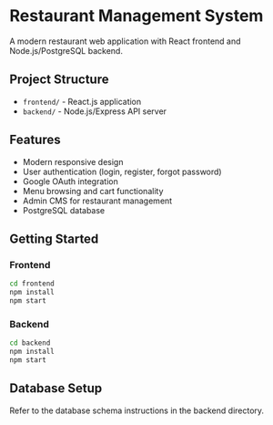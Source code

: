 # Restaurant Management System

A modern restaurant web application with React frontend and Node.js/PostgreSQL backend.

## Project Structure

- `frontend/` - React.js application
- `backend/` - Node.js/Express API server

## Features

- Modern responsive design
- User authentication (login, register, forgot password)
- Google OAuth integration
- Menu browsing and cart functionality
- Admin CMS for restaurant management
- PostgreSQL database

## Getting Started

### Frontend
```bash
cd frontend
npm install
npm start
```

### Backend
```bash
cd backend
npm install
npm start
```

## Database Setup

Refer to the database schema instructions in the backend directory.